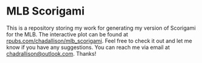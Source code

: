 # MLB Scorigami

This is a repository storing my work for generating my version of Scorigami for the MLB. The interactive plot can be found at [rpubs.com/chadallison/mlb_scorigami](rpubs.com/chadallison/mlb_scorigami). Feel free to check it out and let me know if you have any suggestions. You can reach me via email at chadrallison@outlook.com. Thanks!

